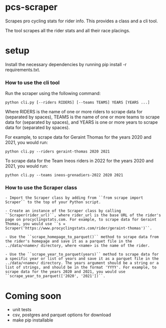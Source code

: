 # pcs-scraper
Scrapes pro cycling stats for rider info. This provides a class and a cli tool. 

The tool scrapes all the rider stats and all their race placings. 


# setup 

Install the necessary dependencies by running pip install -r requirements.txt.

### How to use the cli tool 

 Run the scraper using the following command:

 ```python cli.py [--riders RIDERS] [--teams TEAMS] YEARS [YEARS ...] ```

Where RIDERS is the name of one or more riders to scrape data for (separated by spaces), TEAMS is the name of one or more teams to scrape data for (separated by spaces), and YEARS is one or more years to scrape data for (separated by spaces).

For example, to scrape data for Geraint Thomas for the years 2020 and 2021, you would run:

 ```python cli.py --riders geraint-thomas 2020 2021 ```

To scrape data for the Team Ineos riders in 2022 for the years 2020 and 2021, you would run:

```python cli.py --teams ineos-grenadiers-2022 2020 2021```


### How to use the Scraper class

    - Import the Scraper class by adding from ``from scrape import Scraper`` to the top of your Python script.

    - Create an instance of the Scraper class by calling ``Scraper(rider_url)``, where rider_url is the base URL of the rider's page on procyclingstats.com. For example, to scrape data for Geraint Thomas, you would use ``s = Scraper('https://www.procyclingstats.com/rider/geraint-thomas')``.

    - Use the ``scrape_homepage_to_parquet()`` method to scrape data from the rider's homepage and save it as a parquet file in the ../data/<name>/ directory, where <name> is the name of the rider.

    - Use the ``scrape_year_to_parquet(years)`` method to scrape data for a specific year or list of years and save it as a parquet file in the ../data/<name>/ directory. The years argument should be a string or a list of strings, and should be in the format 'YYYY'. For example, to scrape data for the years 2020 and 2021, you would use ``scrape_year_to_parquet(['2020', '2021'])``.

# Coming soon 

* unit tests 
* csv, postgres and parquet options for download 
* make pip installable 
